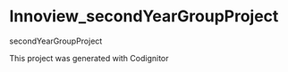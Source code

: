 # Innoview_secondYearGroupProject
secondYearGroupProject

This project was generated with Codignitor

